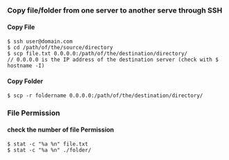 ### Copy file/folder from one server to another serve through SSH

#### Copy  File

```
$ ssh user@domain.com
$ cd /path/of/the/source/directory
$ scp file.txt 0.0.0.0:/path/of/the/destination/directory/
// 0.0.0.0 is the IP address of the destination server (check with $ hostname -I)
```

#### Copy Folder

```
$ scp -r foldername 0.0.0.0:/path/of/the/destination/directory/
```

### File Permission

#### check the number of file Permission

```
$ stat -c "%a %n" file.txt
$ stat -c "%a %n" ./folder/
```



